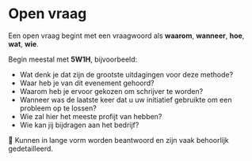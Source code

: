 # Open vraag

Een open vraag begint met een vraagwoord als **waarom**, **wanneer**, **hoe**, **wat**, **wie**.

Begin meestal met **5W1H**, bijvoorbeeld:

- Wat denk je dat zijn de grootste uitdagingen voor deze methode?
- Waar heb je van dit evenement gehoord?
- Waarom heb je ervoor gekozen om schrijver te worden?
- Wanneer was de laatste keer dat u uw initiatief gebruikte om een ​​probleem op te lossen?
- Wie zal hier het meeste profijt van hebben?
- Wie kan jij bijdragen aan het bedrijf?

💬 Kunnen in lange vorm worden beantwoord en zijn vaak behoorlijk gedetailleerd.
